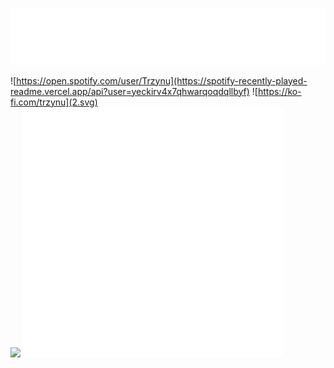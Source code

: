 ![](1.svg)

![https://open.spotify.com/user/Trzynu](https://spotify-recently-played-readme.vercel.app/api?user=yeckirv4x7qhwarqoqdqllbyf)
![https://ko-fi.com/trzynu](2.svg)
</br>
<img src="https://quotes-github-readme.vercel.app/api?type=horizontal&theme=dark" width="607px"/>
![](3.svg)
